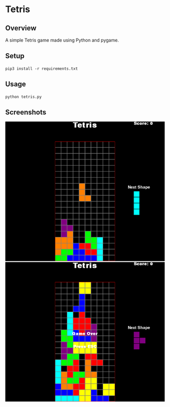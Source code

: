# Tetris

## Overview
A simple Tetris game made using Python and pygame.

## Setup

``
pip3 install -r requirements.txt
``

## Usage

``
python tetris.py
``

## Screenshots

![Tetris](/images/Tetris.png)  
![Tetris_Game_Over](/images/Tetris_Game_Over.png)